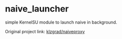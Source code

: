 # naive_launcher
simple KernelSU module to launch naive in background.

Original project link: [klzgrad/naiveproxy](https://github.com/klzgrad/naiveproxy)

